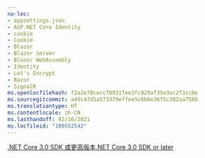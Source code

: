 ```yaml
---
no-loc:
- appsettings.json
- ASP.NET Core Identity
- cookie
- Cookie
- Blazor
- Blazor Server
- Blazor WebAssembly
- Identity
- Let's Encrypt
- Razor
- SignalR
ms.openlocfilehash: f2a2e70ceccf0931fee3fc029af35e3ec2f3cc8e
ms.sourcegitcommit: a49c47d5a573379effee5c6b6e36f5c302aa756b
ms.translationtype: HT
ms.contentlocale: zh-CN
ms.lasthandoff: 02/16/2021
ms.locfileid: "100552542"
---
```

[<span data-ttu-id="38b66-101">.NET Core 3.0 SDK 或更高版本</span><span class="sxs-lookup"><span data-stu-id="38b66-101">.NET Core 3.0 SDK or later</span></span>](https://dotnet.microsoft.com/download/dotnet-core/3.0)
